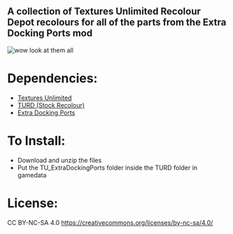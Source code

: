 ## A collection of Textures Unlimited Recolour Depot recolours for all of the parts from the Extra Docking Ports mod

![wow look at them all](https://i.imgur.com/nuo8IfB.png)

# Dependencies:
- [Textures Unlimited](https://forum.kerbalspaceprogram.com/topic/167450-19x-textures-unlimited-pbr-shader-texture-set-and-model-loading-api/)
- [TURD (Stock Recolour)](https://forum.kerbalspaceprogram.com/topic/174188-112x-textures-unlimited-recolour-depot/)
- [Extra Docking Ports](https://forum.kerbalspaceprogram.com/topic/206349-112x-extra-docking-ports-docking-ports-with-parachute-attachment-points-and-1875m-docking-port-version-130-bug-fixes/)

# To Install:
- Download and unzip the files
- Put the TU_ExtraDockingPorts folder inside the TURD folder in gamedata

# License:
CC BY-NC-SA 4.0
https://creativecommons.org/licenses/by-nc-sa/4.0/
